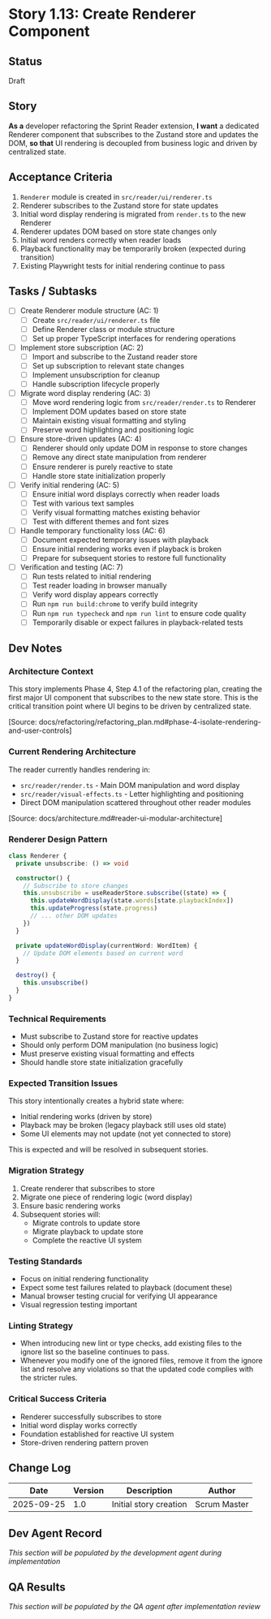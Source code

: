 # Story 1.13: Create Renderer Component

## Status
Draft

## Story
**As a** developer refactoring the Sprint Reader extension,
**I want** a dedicated Renderer component that subscribes to the Zustand store and updates the DOM,
**so that** UI rendering is decoupled from business logic and driven by centralized state.

## Acceptance Criteria
1. `Renderer` module is created in `src/reader/ui/renderer.ts`
2. Renderer subscribes to the Zustand store for state updates
3. Initial word display rendering is migrated from `render.ts` to the new Renderer
4. Renderer updates DOM based on store state changes only
5. Initial word renders correctly when reader loads
6. Playback functionality may be temporarily broken (expected during transition)
7. Existing Playwright tests for initial rendering continue to pass

## Tasks / Subtasks
- [ ] Create Renderer module structure (AC: 1)
  - [ ] Create `src/reader/ui/renderer.ts` file
  - [ ] Define Renderer class or module structure
  - [ ] Set up proper TypeScript interfaces for rendering operations
- [ ] Implement store subscription (AC: 2)
  - [ ] Import and subscribe to the Zustand reader store
  - [ ] Set up subscription to relevant state changes
  - [ ] Implement unsubscription for cleanup
  - [ ] Handle subscription lifecycle properly
- [ ] Migrate word display rendering (AC: 3)
  - [ ] Move word rendering logic from `src/reader/render.ts` to Renderer
  - [ ] Implement DOM updates based on store state
  - [ ] Maintain existing visual formatting and styling
  - [ ] Preserve word highlighting and positioning logic
- [ ] Ensure store-driven updates (AC: 4)
  - [ ] Renderer should only update DOM in response to store changes
  - [ ] Remove any direct state manipulation from renderer
  - [ ] Ensure renderer is purely reactive to state
  - [ ] Handle store state initialization properly
- [ ] Verify initial rendering (AC: 5)
  - [ ] Ensure initial word displays correctly when reader loads
  - [ ] Test with various text samples
  - [ ] Verify visual formatting matches existing behavior
  - [ ] Test with different themes and font sizes
- [ ] Handle temporary functionality loss (AC: 6)
  - [ ] Document expected temporary issues with playback
  - [ ] Ensure initial rendering works even if playback is broken
  - [ ] Prepare for subsequent stories to restore full functionality
- [ ] Verification and testing (AC: 7)
  - [ ] Run tests related to initial rendering
  - [ ] Test reader loading in browser manually
  - [ ] Verify word display appears correctly
  - [ ] Run `npm run build:chrome` to verify build integrity
  - [ ] Run `npm run typecheck` and `npm run lint` to ensure code quality
  - [ ] Temporarily disable or expect failures in playback-related tests

## Dev Notes

### Architecture Context
This story implements Phase 4, Step 4.1 of the refactoring plan, creating the first major UI component that subscribes to the new state store. This is the critical transition point where UI begins to be driven by centralized state.

[Source: docs/refactoring/refactoring_plan.md#phase-4-isolate-rendering-and-user-controls]

### Current Rendering Architecture
The reader currently handles rendering in:
- `src/reader/render.ts` - Main DOM manipulation and word display
- `src/reader/visual-effects.ts` - Letter highlighting and positioning
- Direct DOM manipulation scattered throughout other reader modules

[Source: docs/architecture.md#reader-ui-modular-architecture]

### Renderer Design Pattern
```typescript
class Renderer {
  private unsubscribe: () => void

  constructor() {
    // Subscribe to store changes
    this.unsubscribe = useReaderStore.subscribe((state) => {
      this.updateWordDisplay(state.words[state.playbackIndex])
      this.updateProgress(state.progress)
      // ... other DOM updates
    })
  }

  private updateWordDisplay(currentWord: WordItem) {
    // Update DOM elements based on current word
  }

  destroy() {
    this.unsubscribe()
  }
}
```

### Technical Requirements
- Must subscribe to Zustand store for reactive updates
- Should only perform DOM manipulation (no business logic)
- Must preserve existing visual formatting and effects
- Should handle store state initialization gracefully

### Expected Transition Issues
This story intentionally creates a hybrid state where:
- Initial rendering works (driven by store)
- Playback may be broken (legacy playback still uses old state)
- Some UI elements may not update (not yet connected to store)

This is expected and will be resolved in subsequent stories.

### Migration Strategy
1. Create renderer that subscribes to store
2. Migrate one piece of rendering logic (word display)
3. Ensure basic rendering works
4. Subsequent stories will:
   - Migrate controls to update store
   - Migrate playback to update store
   - Complete the reactive UI system

### Testing Standards
- Focus on initial rendering functionality
- Expect some test failures related to playback (document these)
- Manual browser testing crucial for verifying UI appearance
- Visual regression testing important

### Linting Strategy
- When introducing new lint or type checks, add existing files to the ignore list so the baseline continues to pass.
- Whenever you modify one of the ignored files, remove it from the ignore list and resolve any violations so that the updated code complies with the stricter rules.

### Critical Success Criteria
- Renderer successfully subscribes to store
- Initial word display works correctly
- Foundation established for reactive UI system
- Store-driven rendering pattern proven

## Change Log
| Date | Version | Description | Author |
|------|---------|-------------|--------|
| 2025-09-25 | 1.0 | Initial story creation | Scrum Master |

## Dev Agent Record
*This section will be populated by the development agent during implementation*

## QA Results
*This section will be populated by the QA agent after implementation review*